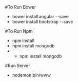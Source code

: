 #To Run Bower
* bower install angular --save
* bower install bootstrap --save

#To Run Npm
* npm install
* npm install mongodb
* * npm install mongodb

#Run Server
* nodemon bin/www



